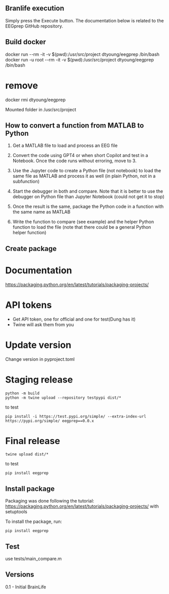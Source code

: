## Branlife execution

Simply press the Execute button. The documentation below is related to the EEGprep GitHub repository.

## Build docker

docker run --rm -it -v $(pwd):/usr/src/project dtyoung/eegprep /bin/bash
docker run -u root --rm -it -v $(pwd):/usr/src/project dtyoung/eegprep /bin/bash

# remove

docker rmi dtyoung/eegprep

Mounted folder in /usr/src/project

## How to convert a function from MATLAB to Python

1. Get a MATLAB file to load and process an EEG file

2. Convert the code using GPT4 or when short Copilot and test in a Notebook. Once the code runs without erroring, move to 3.

3. Use the Jupyter code to create a Python file (not notebook) to load the same file as MATLAB and process it as well (in plain Python, not in a subfunction)

4. Start the debugger in both and compare. Note that it is better to use the debugger on Python file than Jupyter Notebook (could not get it to stop)

5. Once the result is the same, package the Python code in a function with the same name as MATLAB

6. Write the function to compare (see example) and the helper Python function to load the file (note that there could be a general Python helper function)

## Create package

# Documentation
https://packaging.python.org/en/latest/tutorials/packaging-projects/

# API tokens
- Get API token, one for official and one for test(Dung has it)
- Twine will ask them from you

# Update version

Change version in pyproject.toml

# Staging release
```
python -m build
python -m twine upload --repository testpypi dist/*
```

to test
```
pip install -i https://test.pypi.org/simple/ --extra-index-url https://pypi.org/simple/ eegprep==0.0.x
```

# Final release
```
twine upload dist/*
```

to test

```
pip install eegprep
```

## Install package
Packaging was done following the tutorial: https://packaging.python.org/en/latest/tutorials/packaging-projects/ with setuptools

To install the package, run:
```
pip install eegprep
```

## Test

use tests/main_compare.m

## Versions

0.1 - Initial BrainLife
